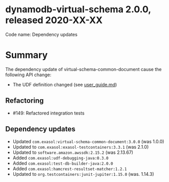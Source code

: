 # dynamodb-virtual-schema 2.0.0, released 2020-XX-XX
 
Code name: Dependency updates

# Summary

The dependency update of virtual-schema-common-document cause the following API change:

* The UDF definition changed (see [user_guide.md](../user-guide/user_guide.md))

## Refactoring

* #149: Refactored integration tests

## Dependency updates

* Updated `com.exasol:virtual-schema-common-document:3.0.0` (was 1.0.0) 
* Updated to `com.exasol:exasol-testcontainers:3.3.1` (was 2.1.0)  
* Updated to `software.amazon.awssdk:2.15.2` (was 2.13.67) 
* Added `com.exasol:udf-debugging-java:0.3.0` 
* Added `com.exasol:test-db-builder-java:2.0.0` 
* Added `com.exasol:hamcrest-resultset-matcher:1.2.1`
* Updated to `org.testcontainers:junit-jupiter:1.15.0` (was. 1.14.3)
